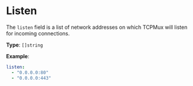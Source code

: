 # Listen

The `listen` field is a list of network addresses on which TCPMux will listen for incoming connections.

**Type**: `[]string`

**Example**:

```yaml
listen:
  - "0.0.0.0:80"
  - "0.0.0.0:443"
```
